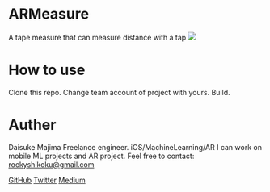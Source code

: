 # ARMeasure

A tape measure that can measure distance with a tap
<img src=https://user-images.githubusercontent.com/23278992/152272928-bfc8660d-fae8-4bda-96dc-e087877961e5.gif>

# How to use

Clone this repo.
Change team account of project with yours.
Build.

# Auther

Daisuke Majima
Freelance engineer. iOS/MachineLearning/AR
I can work on mobile ML projects and AR project.
Feel free to contact: rockyshikoku@gmail.com

[GitHub](https://github.com/john-rocky)
[Twitter](https://twitter.com/JackdeS11)
[Medium](https://rockyshikoku.medium.com/)
